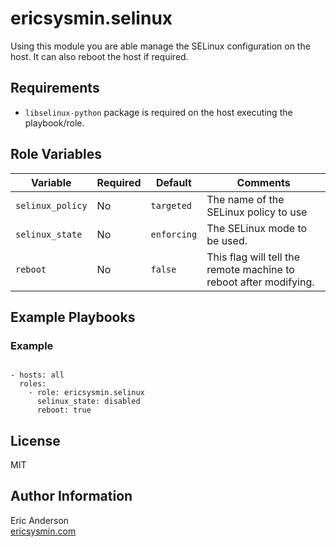 # ericsysmin.selinux

Using this module you are able manage the SELinux configuration on the host. It can also reboot the host if required.

## Requirements

- `libselinux-python` package is required on the host executing the playbook/role.

## Role Variables

| Variable | Required | Default | Comments |
|-----------------------|----------|-----------|---------|
| `selinux_policy` | No | `targeted` | The name of the SELinux policy to use |
| `selinux_state` | No | `enforcing` | The SELinux mode to be used. |
| `reboot` | No | `false` | This flag will tell the remote machine to reboot after modifying. |

## Example Playbooks

### Example
```

- hosts: all
  roles:
    - role: ericsysmin.selinux
      selinux_state: disabled
      reboot: true

```

## License

MIT

## Author Information

Eric Anderson  
[ericsysmin.com](http://ericsysmin.com)
